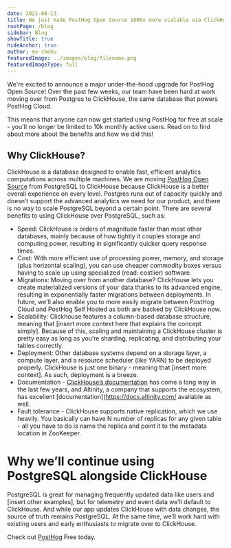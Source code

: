 ```yaml
---
date: 2021-08-13
title: We just made PostHog Open Source 1000x more scalable via ClickHouse
rootPage: /blog
sidebar: Blog
showTitle: true
hideAnchor: true
author: mo-shehu
featuredImage: ../images/blog/filename.png
featuredImageType: full
---
```

We're excited to announce a major under-the-hood upgrade for PostHog Open Source! Over the past few weeks, our team have been hard at work moving over from Postgres to ClickHouse, the same database that powers PostHog Cloud.

This means that anyone can now get started using PostHog for free at scale - you'll no longer be limited to 10k monthly active users. Read on to find about more about the benefits and how we did this!

## Why ClickHouse?

ClickHouse is a database designed to enable fast, efficient analytics computations across multiple machines. We are moving [PostHog Open Source]() from PostgreSQL to ClickHouse because ClickHouse is a better overall experience on every level. Postgres runs out of capacity quickly and doesn’t support the advanced analytics we need for our product, and there is no way to scale PostgreSQL beyond a certain point.
There are several benefits to using ClickHouse over PostgreSQL, such as:
* Speed: ClickHouse is orders of magnitude faster than most other databases, mainly because of how tightly it couples storage and computing power, resulting in significantly quicker query response times.
* Cost: With more efficient use of processing power, memory, and storage (plus horizontal scaling), you can use cheaper commodity boxes versus having to scale up using specialized (read: costlier) software.
* Migrations: Moving over from another database? ClickHouse lets you create materialized versions of your data thanks to its advanced engine, resulting in exponentially faster migrations between deployments. In future, we'll also enable you to more easily migrate between PostHog Cloud and PostHog Self Hosted as both are backed by ClickHouse now.
* Scalability: Clickhouse features a column-based database structure, meaning that [insert more context here that explains the concept simply]. Because of this, scaling and maintaining a ClickHouse cluster is pretty easy as long as you’re sharding, replicating, and distributing your tables correctly.
* Deployment: Other database systems depend on a storage layer, a compute layer, and a resource scheduler (like YARN) to be deployed properly. ClickHouse is just one binary - meaning that [insert more context]. As such, deployment is a breeze.
* Documentation - [ClickHouse’s documentation](https://clickhouse.tech/docs/en/) has come a long way in the last few years, and Altinity, a company that supports the ecosystem, has excellent [documentation](https://docs.altinity.com/ available as well.
* Fault tolerance - ClickHouse supports native replication, which we use heavily. You basically can have N number of replicas for any given table - all you have to do is name the replica and point it to the metadata location in ZooKeeper.

# Why we’ll continue using PostgreSQL alongside ClickHouse

PostgreSQL is great for managing frequently updated data like users and [insert other examples], but for telemetry and event data we’ll default to ClickHouse. And while our app updates ClickHouse with data changes, the source of truth remains PostgreSQL. At the same time, we’ll work hard with existing users and early enthusiasts to migrate over to ClickHouse.

Check out [PostHog](https://posthog.com/docs/self-host) Free today.
